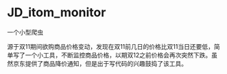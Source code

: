 # JD_itom_monitor

一个小型爬虫

源于双11期间欲购商品价格变动，发现在双11前几日的价格比双11当日还要低，简单写了一个小工具，不断监控商品价格，以期双12之前价格会再次突然下跌。虽然京东提供了商品降价通知，但是出于写代码的兴趣鼓捣了该工具。
